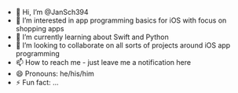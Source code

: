 - 👋 Hi, I’m @JanSch394
- 👀 I’m interested in app programming basics for iOS with focus on shopping apps
- 🌱 I’m currently learning about Swift and Python
- 💞️ I’m looking to collaborate on all sorts of projects around iOS app programming 
- 📫 How to reach me - just leave me a notification here
- 😄 Pronouns: he/his/him
- ⚡ Fun fact: ...

<!---
JanSch394/JanSch394 is a ✨ special ✨ repository because its `README.md` (this file) appears on your GitHub profile.
You can click the Preview link to take a look at your changes.
--->
